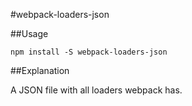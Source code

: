 #webpack-loaders-json

##Usage

`npm install -S webpack-loaders-json`

##Explanation

A JSON file with all loaders webpack has.